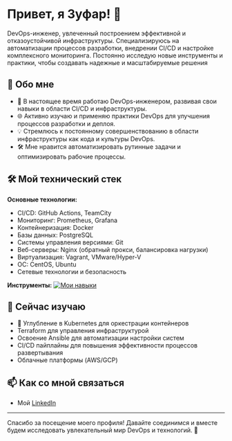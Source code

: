 # Привет, я Зуфар! 👋

DevOps-инженер, увлеченный построением эффективной и отказоустойчивой инфраструктуры. Специализируюсь на автоматизации процессов разработки, внедрении CI/CD и настройке комплексного мониторинга. Постоянно исследую новые инструменты и практики, чтобы создавать надежные и масштабируемые решения

## 🚀 Обо мне

- 🔭 В настоящее время работаю DevOps-инженером, развивая свои навыки в области CI/CD и инфраструктуры.
- 🌐 Активно изучаю и применяю практики DevOps для улучшения процессов разработки и деплоя.
- 💡 Стремлюсь к постоянному совершенствованию в области инфраструктуры как кода и культуры DevOps.
- 🛠️ Мне нравится автоматизировать рутинные задачи и оптимизировать рабочие процессы.

## 🛠 Мой технический стек

**Основные технологии:**
- CI/CD: GitHub Actions, TeamCity
- Мониторинг: Prometheus, Grafana
- Контейнеризация: Docker
- Базы данных: PostgreSQL
- Системы управления версиями: Git
- Веб-серверы: Nginx (обратный прокси, балансировка нагрузки)
- Виртуализация: Vagrant, VMware/Hyper-V
- ОС: CentOS, Ubuntu
- Сетевые технологии и безопасность

**Инструменты:**
[![Мои навыки](https://skillicons.dev/icons?i=githubactions,git,docker,linux,nginx,postgres,grafana,prometheus,bash,vim)](https://skillicons.dev)

## 🌱 Сейчас изучаю

- 🚀 Углубление в Kubernetes для оркестрации контейнеров
- Terraform для управления инфраструктурой
- Освоение Ansible для автоматизации настройки систем
- CI/CD пайплайны для повышения эффективности процессов развертывания
- Облачные платформы (AWS/GCP)

## 📫 Как со мной связаться

- Мой [LinkedIn](www.linkedin.com/in/zufarkarimov)

---

Спасибо за посещение моего профиля! Давайте соединимся и вместе будем исследовать увлекательный мир DevOps и технологий. 🚀
